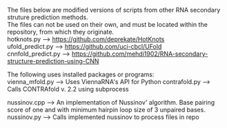The files below are modified versions of scripts from other RNA secondary struture prediction methods.    
The files can not be used on their own, and must be located within the repository, from which they originate.    
hotknots.py --> https://github.com/deprekate/HotKnots   
ufold_predict.py --> https://github.com/uci-cbcl/UFold   
cnnfold_predict.py --> https://github.com/mehdi1902/RNA-secondary-structure-prediction-using-CNN


The following uses installed packages or programs:    
vienna_mfold.py --> Uses ViennaRNA's API for Python
contrafold.py --> Calls CONTRAfold v. 2.2 using subprocess


nussinov.cpp --> An implementation of Nussinov' algorithm. Base pairing score of one and with minimum hairpin loop size of 3 unpaired bases.    
nussinov.py --> Calls implemented nussinov to process files in repo